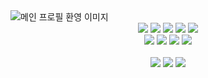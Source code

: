 <img src="https://user-images.githubusercontent.com/119390662/205488673-416882b3-4e45-404f-9b22-4ae68bf3808e.png" alt="메인 프로필 환영 이미지" />
<br/>
<div align="center">
  <img src="https://img.shields.io/badge/HTML-E34F26?style=flat-square&logo=HTML5&logoColor=white"/>
  <img src="https://img.shields.io/badge/CSS3-1572B6?style=flat-square&logo=CSS3&logoColor=white"/>
  <img src="https://img.shields.io/badge/JavaScript-F7DF1E?style=flat-square&logo=JavaScript&logoColor=white"/>
  <img src="https://img.shields.io/badge/jQuery-0769AD?style=flat-square&logo=jQuery&logoColor=white"/>
    <img src="https://img.shields.io/badge/VSCode-5C2D91?style=flat-square&logo=Visual Studio Code&logoColor=white"/>
  <br/>
  <img src="https://img.shields.io/badge/Adobe Photoshop-31A8FF?style=flat-square&logo=Adobe Photoshop&logoColor=white"/>
  <img src="https://img.shields.io/badge/Adobe Illustrator-FF9A00?style=flat-square&logo=Adobe Illustrator&logoColor=white"/>
  <img src="https://img.shields.io/badge/Adobe XD-FF61F6?style=flat-square&logo=Adobe XD&logoColor=white"/>
  <img src="https://img.shields.io/badge/Adobe Premiere Pro-9999FF?style=flat-square&logo=Adobe Premiere Pro&logoColor=white"/>
</div>
<br/>
<div align="center">
  <a href="https://github.com/jangjihoon96" target="_blank"><img src="https://img.shields.io/badge/GitHub-181717?style=flat-square&logo=GitHub&logoColor=white"/></a>
  <a href="https://www.instagram.com/ji.hooon2/" target="_blank"><img src="https://img.shields.io/badge/Instagram-E4405F?style=flat-square&logo=Instagram&logoColor=white"/></a>
  <a href="https://www.notion.so/Git-Github-CLI-ce098e19a9214cc5bc74dcc26af24c5c" target="_blank"><img src="https://img.shields.io/badge/Notion-000000?style=flat-square&logo=Notion&logoColor=white"/></a>
</div>
